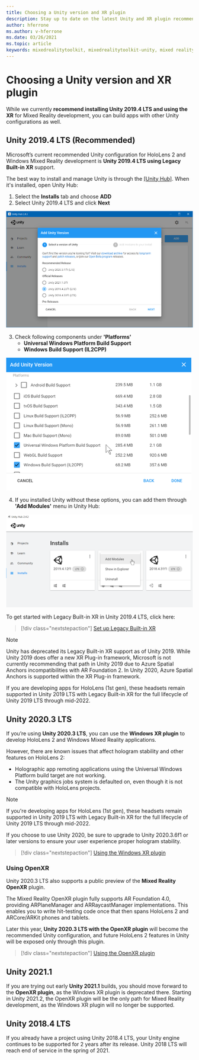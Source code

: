 ```yaml
---
title: Choosing a Unity version and XR plugin
description: Stay up to date on the latest Unity and XR plugin recommendations for HoloLens application development.
author: hferrone
ms.author: v-hferrone
ms.date: 03/26/2021
ms.topic: article
keywords: mixedrealitytoolkit, mixedrealitytoolkit-unity, mixed reality headset, windows mixed reality headset, virtual reality headset, unity
---
```


# Choosing a Unity version and XR plugin

While we currently **recommend installing Unity 2019.4 LTS and using the  XR** for Mixed Reality development, you can build apps with other Unity configurations as well.

## Unity 2019.4 LTS (Recommended)

Microsoft’s current recommended Unity configuration for HoloLens 2 and Windows Mixed Reality development is **Unity 2019.4 LTS using Legacy Built-in XR** support.

The best way to install and manage Unity is through the <a href="https://unity3d.com/get-unity/download" target="_blank">[Unity Hub]</a>. When it's installed, open Unity Hub:

1. Select the **Installs** tab and choose **ADD**
2. Select Unity 2019.4 LTS and click **Next**

![Unity hub instal new version](images/unity-hub-img-01.png)

3. Check following components under **'Platforms'**
    * **Universal Windows Platform Build Support** 
    * **Windows Build Support (IL2CPP)**

![Unity Universal Windows Platform Build Support option](../images/Unity_Install_Option_UWP.png)

4. If you installed Unity without these options, you can add them through **'Add Modules'** menu in Unity Hub:

![Unity Windows Build Support option](../images/Unity_Install_Option_UWP2.png)

To get started with Legacy Built-in XR in Unity 2019.4 LTS, click here:

> [!div class="nextstepaction"]
> [Set up Legacy Built-in XR](legacy-xr-support.md)

> [!NOTE]
> Unity has deprecated its Legacy Built-in XR support as of Unity 2019.  While Unity 2019 does offer a new XR Plug-in framework, Microsoft is not currently recommending that path in Unity 2019 due to Azure Spatial Anchors incompatibilities with AR Foundation 2.  In Unity 2020, Azure Spatial Anchors is supported within the XR Plug-in framework.

If you are developing apps for HoloLens (1st gen), these headsets remain supported in Unity 2019 LTS with Legacy Built-in XR for the full lifecycle of Unity 2019 LTS through mid-2022.

## Unity 2020.3 LTS 

If you’re using **Unity 2020.3 LTS**, you can use the **Windows XR plugin** to develop HoloLens 2 and Windows Mixed Reality applications.

However, there are known issues that affect hologram stability and other features on HoloLens 2: 

* Holographic app remoting applications using the Universal Windows Platform build target are not working.
* The Unity graphics jobs system is defaulted on, even though it is not compatible with HoloLens projects.

> [!NOTE]
> If you're developing apps for HoloLens (1st gen), these headsets remain supported in Unity 2019 LTS with Legacy Built-in XR for the full lifecycle of Unity 2019 LTS through mid-2022.

If you choose to use Unity 2020, be sure to upgrade to Unity 2020.3.6f1 or later versions to ensure your user experience proper hologram stability.

> [!div class="nextstepaction"]
> [Using the Windows XR plugin](windows-xr-plugin.md)

### Using OpenXR

Unity 2020.3 LTS also supports a public preview of the **Mixed Reality OpenXR** plugin.

The Mixed Reality OpenXR plugin fully supports AR Foundation 4.0, providing ARPlaneManager and ARRaycastManager implementations. This enables you to write hit-testing code once that then spans HoloLens 2 and ARCore/ARKit phones and tablets. 

Later this year, **Unity 2020.3 LTS with the OpenXR plugin** will become the recommended Unity configuration, and future HoloLens 2 features in Unity will be exposed only through this plugin.

> [!div class="nextstepaction"]
> [Using the OpenXR plugin](openxr-getting-started.md)

## Unity 2021.1

If you are trying out early **Unity 2021.1** builds, you should move forward to the **OpenXR plugin**, as the Windows XR plugin is deprecated there.  Starting in Unity 2021.2, the OpenXR plugin will be the only path for Mixed Reality development, as the Windows XR plugin will no longer be supported.

## Unity 2018.4 LTS

If you already have a project using Unity 2018.4 LTS, your Unity engine continues to be supported for 2 years after its release.  Unity 2018 LTS will reach end of service in the spring of 2021.
